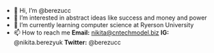 - 👋 Hi, I’m @berezucc
- 👀 I’m interested in abstract ideas like success and money and power
- 🌱 I’m currently learning computer science at Ryerson University
- 📫 How to reach me **Email:** nikita@cntechmodel.biz **IG:** @nikita.berezyuk **Twitter:** @berezucc

<!---
berezucc/berezucc is a ✨ special ✨ repository because its `README.md` (this file) appears on your GitHub profile.
You can click the Preview link to take a look at your changes.
--->
